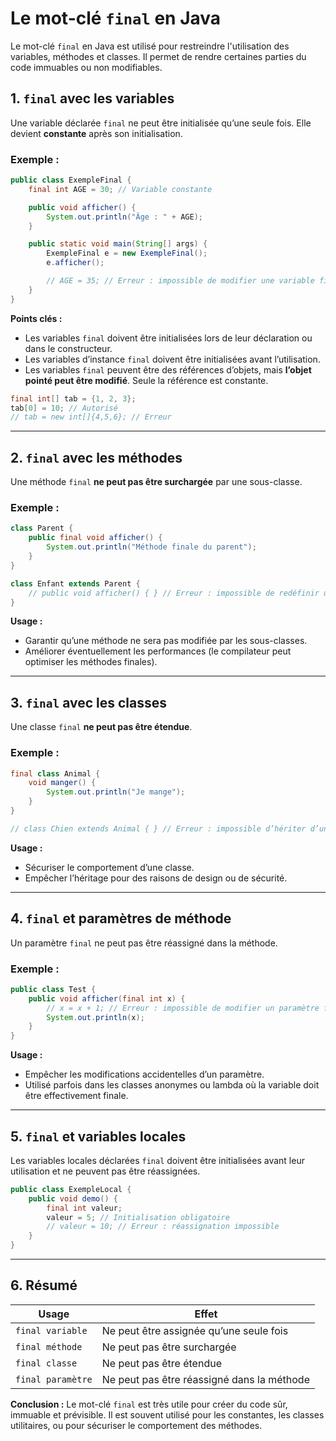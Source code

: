 # Le mot-clé `final` en Java

Le mot-clé `final` en Java est utilisé pour restreindre l'utilisation des variables, méthodes et classes. Il permet de rendre certaines parties du code immuables ou non modifiables.

## 1. `final` avec les variables

Une variable déclarée `final` ne peut être initialisée qu’une seule fois.
Elle devient **constante** après son initialisation.

### Exemple :

```java
public class ExempleFinal {
    final int AGE = 30; // Variable constante

    public void afficher() {
        System.out.println("Âge : " + AGE);
    }

    public static void main(String[] args) {
        ExempleFinal e = new ExempleFinal();
        e.afficher();

        // AGE = 35; // Erreur : impossible de modifier une variable final
    }
}
```

**Points clés :**

* Les variables `final` doivent être initialisées lors de leur déclaration ou dans le constructeur.
* Les variables d’instance `final` doivent être initialisées avant l’utilisation.
* Les variables `final` peuvent être des références d’objets, mais **l’objet pointé peut être modifié**. Seule la référence est constante.

```java
final int[] tab = {1, 2, 3};
tab[0] = 10; // Autorisé
// tab = new int[]{4,5,6}; // Erreur
```

---

## 2. `final` avec les méthodes

Une méthode `final` **ne peut pas être surchargée** par une sous-classe.

### Exemple :

```java
class Parent {
    public final void afficher() {
        System.out.println("Méthode finale du parent");
    }
}

class Enfant extends Parent {
    // public void afficher() { } // Erreur : impossible de redéfinir une méthode final
}
```

**Usage :**

* Garantir qu’une méthode ne sera pas modifiée par les sous-classes.
* Améliorer éventuellement les performances (le compilateur peut optimiser les méthodes finales).

---

## 3. `final` avec les classes

Une classe `final` **ne peut pas être étendue**.

### Exemple :

```java
final class Animal {
    void manger() {
        System.out.println("Je mange");
    }
}

// class Chien extends Animal { } // Erreur : impossible d’hériter d’une classe final
```

**Usage :**

* Sécuriser le comportement d’une classe.
* Empêcher l’héritage pour des raisons de design ou de sécurité.

---

## 4. `final` et paramètres de méthode

Un paramètre `final` ne peut pas être réassigné dans la méthode.

### Exemple :

```java
public class Test {
    public void afficher(final int x) {
        // x = x + 1; // Erreur : impossible de modifier un paramètre final
        System.out.println(x);
    }
}
```

**Usage :**

* Empêcher les modifications accidentelles d’un paramètre.
* Utilisé parfois dans les classes anonymes ou lambda où la variable doit être effectivement finale.

---

## 5. `final` et variables locales

Les variables locales déclarées `final` doivent être initialisées avant leur utilisation et ne peuvent pas être réassignées.

```java
public class ExempleLocal {
    public void demo() {
        final int valeur;
        valeur = 5; // Initialisation obligatoire
        // valeur = 10; // Erreur : réassignation impossible
    }
}
```

---

## 6. Résumé

| Usage             | Effet                                      |
| ----------------- | ------------------------------------------ |
| `final variable`  | Ne peut être assignée qu’une seule fois    |
| `final méthode`   | Ne peut pas être surchargée                |
| `final classe`    | Ne peut pas être étendue                   |
| `final paramètre` | Ne peut pas être réassigné dans la méthode |

**Conclusion :**
Le mot-clé `final` est très utile pour créer du code sûr, immuable et prévisible. Il est souvent utilisé pour les constantes, les classes utilitaires, ou pour sécuriser le comportement des méthodes.
